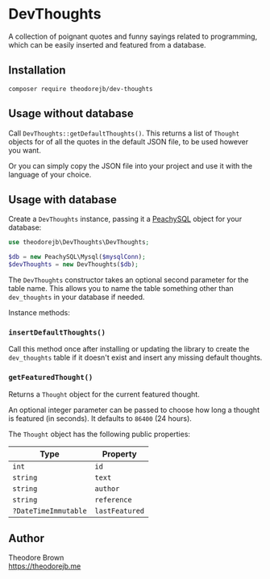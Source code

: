 # DevThoughts

A collection of poignant quotes and funny sayings related to programming,
which can be easily inserted and featured from a database.

## Installation

`composer require theodorejb/dev-thoughts`

## Usage without database

Call `DevThoughts::getDefaultThoughts()`.
This returns a list of `Thought` objects for of all the quotes in the default JSON file, to be used however you want.

Or you can simply copy the JSON file into your project and use it with the language of your choice.

## Usage with database

Create a `DevThoughts` instance, passing it a [PeachySQL](https://github.com/theodorejb/peachy-sql/)
object for your database:

```php
use theodorejb\DevThoughts\DevThoughts;

$db = new PeachySQL\Mysql($mysqlConn);
$devThoughts = new DevThoughts($db);
```

The `DevThoughts` constructor takes an optional second parameter for the table name.
This allows you to name the table something other than `dev_thoughts` in your database if needed.

Instance methods:

### `insertDefaultThoughts()`

Call this method once after installing or updating the library to create the `dev_thoughts`
table if it doesn't exist and insert any missing default thoughts.

### `getFeaturedThought()`

Returns a `Thought` object for the current featured thought.

An optional integer parameter can be passed to choose how long a thought is featured (in seconds).
It defaults to `86400` (24 hours).

The `Thought` object has the following public properties:

| Type                 | Property       |
|----------------------|----------------|
| `int`                | `id`           |
| `string`             | `text`         |
| `string`             | `author`       |
| `string`             | `reference`    |
| `?DateTimeImmutable` | `lastFeatured` |


## Author

Theodore Brown  
<https://theodorejb.me>
